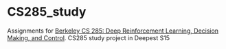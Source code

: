 # CS285_study
Assignments for [Berkeley CS 285: Deep Reinforcement Learning, Decision Making, and Control](http://rail.eecs.berkeley.edu/deeprlcourse/).
CS285 study project in Deepest S15
